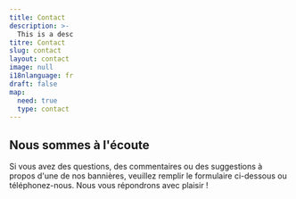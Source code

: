 ```yaml
---
title: Contact
description: >-
  This is a desc
titre: Contact
slug: contact
layout: contact
image: null
i18nlanguage: fr
draft: false
map:
  need: true
  type: contact
---
```

## Nous sommes à l'écoute

Si vous avez des questions, des commentaires ou des suggestions à propos d'une de nos bannières, veuillez remplir le formulaire ci-dessous ou téléphonez-nous. Nous vous répondrons avec plaisir !